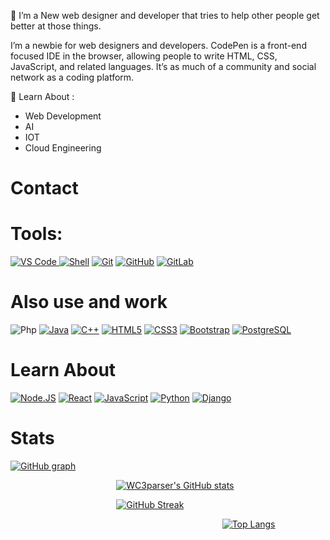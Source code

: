 🤙 I’m a New web designer and developer that tries to help other people get better at those things.

I’m a newbie for web designers and developers. CodePen is a front-end focused IDE in the browser, allowing people to write HTML, CSS, JavaScript, and related languages. It’s as much of a community and social network as a coding platform.

🌱 Learn About :

- Web Development
- AI 
- IOT
- Cloud Engineering

# Contact 


# Tools:
<a target="_blank" rel="noopener noreferrer nofollow" href="https://camo.githubusercontent.com/5a93c38dcd2ca8227ec6ce763a2fa71bfdcaacac88794a2309c91949099ed21e/68747470733a2f2f696d672e736869656c64732e696f2f62616467652f2d5653253230436f64652d3030374143433f7374796c653d706c6173746963266c6f676f3d76697375616c2d73747564696f2d636f6465"><img src="https://camo.githubusercontent.com/5a93c38dcd2ca8227ec6ce763a2fa71bfdcaacac88794a2309c91949099ed21e/68747470733a2f2f696d672e736869656c64732e696f2f62616467652f2d5653253230436f64652d3030374143433f7374796c653d706c6173746963266c6f676f3d76697375616c2d73747564696f2d636f6465" alt="VS Code" data-canonical-src="https://img.shields.io/badge/-VS%20Code-007ACC?style=plastic&amp;logo=visual-studio-code" style="max-width: 100%;"> <a target="_blank" rel="noopener noreferrer nofollow" href="https://camo.githubusercontent.com/18c75bd791209b45277fdff3010e98e59f7380a538426f0457291c91df69cf1b/68747470733a2f2f696d672e736869656c64732e696f2f62616467652f2d5368656c6c2d626c6173636b3f7374796c653d706c6173746963266c6f676f3d5368656c6c"><img src="https://camo.githubusercontent.com/18c75bd791209b45277fdff3010e98e59f7380a538426f0457291c91df69cf1b/68747470733a2f2f696d672e736869656c64732e696f2f62616467652f2d5368656c6c2d626c6173636b3f7374796c653d706c6173746963266c6f676f3d5368656c6c" alt="Shell" data-canonical-src="https://img.shields.io/badge/-Shell-blasck?style=plastic&amp;logo=Shell" style="max-width: 100%;"></a> <a target="_blank" rel="noopener noreferrer nofollow" href="https://camo.githubusercontent.com/ef8e66167a75bde2cd8212d194ee612fd443bb831c5257591c081df4e9d8759e/68747470733a2f2f696d672e736869656c64732e696f2f62616467652f2d4769742d626c61636b3f7374796c653d706c6173746963266c6f676f3d676974"><img src="https://camo.githubusercontent.com/ef8e66167a75bde2cd8212d194ee612fd443bb831c5257591c081df4e9d8759e/68747470733a2f2f696d672e736869656c64732e696f2f62616467652f2d4769742d626c61636b3f7374796c653d706c6173746963266c6f676f3d676974" alt="Git" data-canonical-src="https://img.shields.io/badge/-Git-black?style=plastic&amp;logo=git" style="max-width: 100%;"></a> <a target="_blank" rel="noopener noreferrer nofollow" href="https://camo.githubusercontent.com/90a2f2eef5a9a6b15801e0b5b3c63f0a05ff51272a2a65ba3a0e337e89f9cb4d/68747470733a2f2f696d672e736869656c64732e696f2f62616467652f2d4769744875622d3138313731373f7374796c653d706c6173746963266c6f676f3d676974687562"><img src="https://camo.githubusercontent.com/90a2f2eef5a9a6b15801e0b5b3c63f0a05ff51272a2a65ba3a0e337e89f9cb4d/68747470733a2f2f696d672e736869656c64732e696f2f62616467652f2d4769744875622d3138313731373f7374796c653d706c6173746963266c6f676f3d676974687562" alt="GitHub" data-canonical-src="https://img.shields.io/badge/-GitHub-181717?style=plastic&amp;logo=github" style="max-width: 100%;"></a> <a target="_blank" rel="noopener noreferrer nofollow" href="https://camo.githubusercontent.com/feeea2d706b1eef52cbb53ae25c41f4188c5dcf815d502fbe8207f3b5bf6e8e2/68747470733a2f2f696d672e736869656c64732e696f2f62616467652f2d4769744c61622d4643413132313f7374796c653d706c6173746963266c6f676f3d6769746c6162"><img src="https://camo.githubusercontent.com/feeea2d706b1eef52cbb53ae25c41f4188c5dcf815d502fbe8207f3b5bf6e8e2/68747470733a2f2f696d672e736869656c64732e696f2f62616467652f2d4769744c61622d4643413132313f7374796c653d706c6173746963266c6f676f3d6769746c6162" alt="GitLab" data-canonical-src="https://img.shields.io/badge/-GitLab-FCA121?style=plastic&amp;logo=gitlab" style="max-width: 100%;"></a>

# Also use and work
<img src="https://camo.githubusercontent.com/97dd93be4a9fdc9c7e8850869a178ace9b3bf00e64b96d42e1f4cef4665050bb/68747470733a2f2f696d672e736869656c64732e696f2f62616467652f2d7068702d3339343938393f7374796c653d706c6173746963266c6f676f3d706870" alt="Php" data-canonical-src="https://img.shields.io/badge/-php-394989?style=plastic&amp;logo=php" style="max-width: 100%;"> <a target="_blank" rel="noopener noreferrer nofollow" href="https://camo.githubusercontent.com/f327d71e799e406fe3e3a9d4ad1873e713a4a0cdadcaaf20f546f2745c3e975b/68747470733a2f2f696d672e736869656c64732e696f2f62616467652f2d6a6176612d3366343434313f7374796c653d706c6173746963266c6f676f3d6a617661"><img src="https://camo.githubusercontent.com/f327d71e799e406fe3e3a9d4ad1873e713a4a0cdadcaaf20f546f2745c3e975b/68747470733a2f2f696d672e736869656c64732e696f2f62616467652f2d6a6176612d3366343434313f7374796c653d706c6173746963266c6f676f3d6a617661" alt="Java" data-canonical-src="https://img.shields.io/badge/-java-3f4441?style=plastic&amp;logo=java" style="max-width: 100%;"></a> <a target="_blank" rel="noopener noreferrer nofollow" href="https://camo.githubusercontent.com/81570256e4171875a8d46b802eb4bebc7c6ca1ce798bbc408fff92a4a869fff4/68747470733a2f2f696d672e736869656c64732e696f2f62616467652f2d432b2b2d3030353939433f7374796c653d706c6173746963266c6f676f3d63"><img src="https://camo.githubusercontent.com/81570256e4171875a8d46b802eb4bebc7c6ca1ce798bbc408fff92a4a869fff4/68747470733a2f2f696d672e736869656c64732e696f2f62616467652f2d432b2b2d3030353939433f7374796c653d706c6173746963266c6f676f3d63" alt="C++" data-canonical-src="https://img.shields.io/badge/-C++-00599C?style=plastic&amp;logo=c" style="max-width: 100%;"></a> <a target="_blank" rel="noopener noreferrer nofollow" href="https://camo.githubusercontent.com/973ef79f4480abda619de36ae96f335e9f4167d330d827b14a86b31587762deb/68747470733a2f2f696d672e736869656c64732e696f2f62616467652f2d48544d4c352d4533344632363f7374796c653d706c6173746963266c6f676f3d68746d6c35266c6f676f436f6c6f723d7768697465"><img src="https://camo.githubusercontent.com/973ef79f4480abda619de36ae96f335e9f4167d330d827b14a86b31587762deb/68747470733a2f2f696d672e736869656c64732e696f2f62616467652f2d48544d4c352d4533344632363f7374796c653d706c6173746963266c6f676f3d68746d6c35266c6f676f436f6c6f723d7768697465" alt="HTML5" data-canonical-src="https://img.shields.io/badge/-HTML5-E34F26?style=plastic&amp;logo=html5&amp;logoColor=white" style="max-width: 100%;"></a> <a target="_blank" rel="noopener noreferrer nofollow" href="https://camo.githubusercontent.com/982803cf428cb92cba498357d31f402ea379bc550f2293db476ff4d022673232/68747470733a2f2f696d672e736869656c64732e696f2f62616467652f2d435353332d3135373242363f7374796c653d706c6173746963266c6f676f3d63737333"><img src="https://camo.githubusercontent.com/982803cf428cb92cba498357d31f402ea379bc550f2293db476ff4d022673232/68747470733a2f2f696d672e736869656c64732e696f2f62616467652f2d435353332d3135373242363f7374796c653d706c6173746963266c6f676f3d63737333" alt="CSS3" data-canonical-src="https://img.shields.io/badge/-CSS3-1572B6?style=plastic&amp;logo=css3" style="max-width: 100%;"></a> <a target="_blank" rel="noopener noreferrer nofollow" href="https://camo.githubusercontent.com/c047e01bdd196fbad80a57febb6f42ee8c339c1f385f5d014b8a77c17d3c6327/68747470733a2f2f696d672e736869656c64732e696f2f62616467652f2d426f6f7473747261702d3536334437433f7374796c653d706c6173746963266c6f676f3d626f6f747374726170"><img src="https://camo.githubusercontent.com/c047e01bdd196fbad80a57febb6f42ee8c339c1f385f5d014b8a77c17d3c6327/68747470733a2f2f696d672e736869656c64732e696f2f62616467652f2d426f6f7473747261702d3536334437433f7374796c653d706c6173746963266c6f676f3d626f6f747374726170" alt="Bootstrap" data-canonical-src="https://img.shields.io/badge/-Bootstrap-563D7C?style=plastic&amp;logo=bootstrap" style="max-width: 100%;"></a> <a target="_blank" rel="noopener noreferrer nofollow" href="https://camo.githubusercontent.com/8333ed279c72a9e4f929b1a7c11136d9e1ce9c1ff3335e6f559829612c8e88e0/68747470733a2f2f696d672e736869656c64732e696f2f62616467652f2d506f737467726553514c2d3333363739313f7374796c653d706c6173746963266c6f676f3d706f737467726573716c"><img src="https://camo.githubusercontent.com/8333ed279c72a9e4f929b1a7c11136d9e1ce9c1ff3335e6f559829612c8e88e0/68747470733a2f2f696d672e736869656c64732e696f2f62616467652f2d506f737467726553514c2d3333363739313f7374796c653d706c6173746963266c6f676f3d706f737467726573716c" alt="PostgreSQL" data-canonical-src="https://img.shields.io/badge/-PostgreSQL-336791?style=plastic&amp;logo=postgresql" style="max-width: 100%;"></a>

# Learn About 

<a target="_blank" rel="noopener noreferrer nofollow" href="https://camo.githubusercontent.com/f85ba0ef32872d7ef2e73ef1a8b5f192c469d4afe466760d6b48c38c3fb4481c/68747470733a2f2f696d672e736869656c64732e696f2f62616467652f2d4e6f64652e4a532d626c61636b3f7374796c653d706c6173746963266c6f676f3d4e6f64652e6a73"><img src="https://camo.githubusercontent.com/f85ba0ef32872d7ef2e73ef1a8b5f192c469d4afe466760d6b48c38c3fb4481c/68747470733a2f2f696d672e736869656c64732e696f2f62616467652f2d4e6f64652e4a532d626c61636b3f7374796c653d706c6173746963266c6f676f3d4e6f64652e6a73" alt="Node.JS" data-canonical-src="https://img.shields.io/badge/-Node.JS-black?style=plastic&amp;logo=Node.js" style="max-width: 100%;"></a> <a target="_blank" rel="noopener noreferrer nofollow" href="https://camo.githubusercontent.com/7eefb664821bf5871fb790882456ecb2dfa8872e6e2657af8bcdf3c3b3edf63b/68747470733a2f2f696d672e736869656c64732e696f2f62616467652f2d52656163742d3362326535613f7374796c653d706c6173746963266c6f676f3d7265616374"><img src="https://camo.githubusercontent.com/7eefb664821bf5871fb790882456ecb2dfa8872e6e2657af8bcdf3c3b3edf63b/68747470733a2f2f696d672e736869656c64732e696f2f62616467652f2d52656163742d3362326535613f7374796c653d706c6173746963266c6f676f3d7265616374" alt="React" data-canonical-src="https://img.shields.io/badge/-React-3b2e5a?style=plastic&amp;logo=react" style="max-width: 100%;"></a> <a target="_blank" rel="noopener noreferrer nofollow" href="https://camo.githubusercontent.com/b85dffbd82a08945f5f2833e3a5e958ec894d31cd58ccc6192efe16957c5a5f2/68747470733a2f2f696d672e736869656c64732e696f2f62616467652f2d4a6176615363726970742d626c61636b3f7374796c653d706c6173746963266c6f676f3d6a617661736372697074"><img src="https://camo.githubusercontent.com/b85dffbd82a08945f5f2833e3a5e958ec894d31cd58ccc6192efe16957c5a5f2/68747470733a2f2f696d672e736869656c64732e696f2f62616467652f2d4a6176615363726970742d626c61636b3f7374796c653d706c6173746963266c6f676f3d6a617661736372697074" alt="JavaScript" data-canonical-src="https://img.shields.io/badge/-JavaScript-black?style=plastic&amp;logo=javascript" style="max-width: 100%;"></a> <a target="_blank" rel="noopener noreferrer nofollow" href="https://camo.githubusercontent.com/be7e031ad3e9583082c92bf654cbb7a80dd0a41d3318ef04048800115bdf04e0/68747470733a2f2f696d672e736869656c64732e696f2f62616467652f2d507974686f6e2d3866636664313f7374796c653d706c6173746963266c6f676f3d507974686f6e"><img src="https://camo.githubusercontent.com/be7e031ad3e9583082c92bf654cbb7a80dd0a41d3318ef04048800115bdf04e0/68747470733a2f2f696d672e736869656c64732e696f2f62616467652f2d507974686f6e2d3866636664313f7374796c653d706c6173746963266c6f676f3d507974686f6e" alt="Python" data-canonical-src="https://img.shields.io/badge/-Python-8fcfd1?style=plastic&amp;logo=Python" style="max-width: 100%;"></a> <a target="_blank" rel="noopener noreferrer nofollow" href="https://camo.githubusercontent.com/69b47690e0367186ca3daae37582f1bfe5e61020c5ede6f0f44ef609a1be75c6/68747470733a2f2f696d672e736869656c64732e696f2f62616467652f2d446a616e676f2d3039324532303f7374796c653d706c6173746963266c6f676f3d446a616e676f"><img src="https://camo.githubusercontent.com/69b47690e0367186ca3daae37582f1bfe5e61020c5ede6f0f44ef609a1be75c6/68747470733a2f2f696d672e736869656c64732e696f2f62616467652f2d446a616e676f2d3039324532303f7374796c653d706c6173746963266c6f676f3d446a616e676f" alt="Django" data-canonical-src="https://img.shields.io/badge/-Django-092E20?style=plastic&amp;logo=Django" style="max-width: 100%;"></a>

# Stats 

[![GitHub graph](https://activity-graph.herokuapp.com/graph?username=WC3parser&amp;theme=react-dark&amp;bg_color=20232a&amp;hide_border=true)](https://activity-graph.herokuapp.com)

<img></img> <img></img> <img></img> <img></img> <img></img> <img></img> <img></img> <img></img> <img></img> <img></img> <img></img> <img></img> <img></img> <img></img> <img></img> <img></img> <img></img> <img></img> <img></img> <img></img> <img></img> <img></img> <img></img> <img></img> <img></img> <img></img> <img></img> <img></img> <img></img> <img></img> <img></img> <img></img> <img></img> <img></img> <img></img> <img></img> <img></img> <img></img> <img></img> <img></img> <img></img> <img></img> <img></img> <img></img>[![WC3parser's GitHub stats](https://github-readme-stats.vercel.app/api?username=WC3parser&show_icons=true&theme=react)](https://github.com/anuraghazra/github-readme-stats)
  
<img></img> <img></img> <img></img> <img></img> <img></img> <img></img> <img></img> <img></img> <img></img> <img></img> <img></img> <img></img> <img></img> <img></img> <img></img> <img></img> <img></img> <img></img> <img></img> <img></img> <img></img> <img></img> <img></img> <img></img> <img></img> <img></img> <img></img> <img></img> <img></img> <img></img> <img></img> <img></img> <img></img> <img></img> <img></img> <img></img> <img></img> <img></img> <img></img> <img></img> <img></img> <img></img> <img></img> <img></img>[![GitHub Streak](https://streak-stats.demolab.com?user=WC3parser&theme=react&locale=id&date_format=j%20M%5B%20Y%5D)](https://git.io/streak-stats)

<img></img> <img></img> <img></img> <img></img> <img></img> <img></img> <img></img> <img></img> <img></img> <img></img> <img></img> <img></img> <img></img> <img></img> <img></img> <img></img> <img></img> <img></img> <img></img> <img></img> <img></img> <img></img> <img></img> <img></img> <img></img> <img></img> <img></img> <img></img> <img></img> <img></img> <img></img> <img></img> <img></img> <img></img> <img></img> <img></img> <img></img> <img></img> <img></img> <img></img> <img></img> <img></img> <img></img> <img></img> <img></img> <img></img> <img></img> <img></img> <img></img> <img></img> <img></img> <img></img> <img></img> <img></img> <img></img> <img></img> <img></img> <img></img> <img></img> <img></img> <img></img> <img></img> <img></img> <img></img> <img></img> <img></img> <img></img> <img></img>  <img></img> <img></img> <img></img> <img></img> <img></img> <img></img> <img></img> <img></img> <img></img> <img></img> <img></img> <img></img> <img></img> <img></img> <img></img> <img></img> <img></img> <img></img> <img></img>[![Top Langs](https://github-readme-stats.vercel.app/api/top-langs/?username=WC3parser&layout=compact&theme=react)](https://github.com/anuraghazra/github-readme-stats)  
